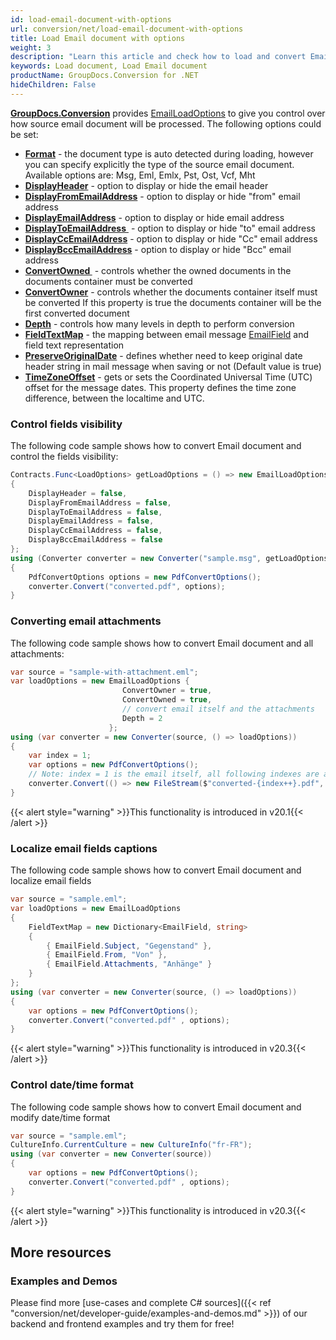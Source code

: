 ```yaml
---
id: load-email-document-with-options
url: conversion/net/load-email-document-with-options
title: Load Email document with options
weight: 3
description: "Learn this article and check how to load and convert Email documents with advanced options using GroupDocs.Conversion for .NET API."
keywords: Load document, Load Email document
productName: GroupDocs.Conversion for .NET
hideChildren: False
---
```

[**GroupDocs.Conversion**](https://products.groupdocs.com/conversion/net) provides [EmailLoadOptions](https://apireference.groupdocs.com/net/conversion/groupdocs.conversion.options.load/emailloadoptions) to give you control over how source email document will be processed. The following options could be set:

*   **[Format](https://apireference.groupdocs.com/net/conversion/groupdocs.conversion.options.load/emailloadoptions/properties/format)** - the document type is auto detected during loading, however you can specify explicitly the type of the source email document. Available options are: Msg, Eml, Emlx, Pst, Ost, Vcf, Mht 
*   **[DisplayHeader](https://apireference.groupdocs.com/net/conversion/groupdocs.conversion.options.load/emailloadoptions/properties/displayheader)** - option to display or hide the email header  
*   **[DisplayFromEmailAddress](https://apireference.groupdocs.com/net/conversion/groupdocs.conversion.options.load/emailloadoptions/properties/displayfromemailaddress)** - option to display or hide "from" email address
*   **[DisplayEmailAddress](https://apireference.groupdocs.com/net/conversion/groupdocs.conversion.options.load/emailloadoptions/properties/displayemailaddress)** - option to display or hide email address
*   [**DisplayToEmailAddress** ](https://apireference.groupdocs.com/net/conversion/groupdocs.conversion.options.load/emailloadoptions/properties/displaytoemailaddress) - option to display or hide "to" email address
*   **[DisplayCcEmailAddress](https://apireference.groupdocs.com/net/conversion/groupdocs.conversion.options.load/emailloadoptions/properties/displayccemailaddress)** - option to display or hide "Cc" email address
*   **[DisplayBccEmailAddress](https://apireference.groupdocs.com/net/conversion/groupdocs.conversion.options.load/emailloadoptions/properties/displaybccemailaddress)** - option to display or hide "Bcc" email address
*   **[ConvertOwned ](https://apireference.groupdocs.com/conversion/net/groupdocs.conversion.options.load/emailloadoptions/properties/convertowned)** - controls whether the owned documents in the documents container must be converted
*   **[ConvertOwner](https://apireference.groupdocs.com/conversion/net/groupdocs.conversion.options.load/emailloadoptions/properties/convertowner)** - controls whether the documents container itself must be converted If this property is true the documents container will be the first converted document
*   **[Depth](https://apireference.groupdocs.com/conversion/net/groupdocs.conversion.options.load/emailloadoptions/properties/depth)** - controls how many levels in depth to perform conversion
*   **[FieldTextMap](https://apireference.groupdocs.com/conversion/net/groupdocs.conversion.options.load/emailloadoptions/properties/fieldtextmap)** - the mapping between email message [EmailField](https://apireference.groupdocs.com/conversion/net/groupdocs.conversion.options.load/emailfield) and field text representation
*   **[PreserveOriginalDate](https://apireference.groupdocs.com/conversion/net/groupdocs.conversion.options.load/emailloadoptions/properties/preserveoriginaldate)** - defines whether need to keep original date header string in mail message when saving or not (Default value is true)
*   **[TimeZoneOffset](https://apireference.groupdocs.com/conversion/net/groupdocs.conversion.options.load/emailloadoptions/properties/timezoneoffset)** - gets or sets the Coordinated Universal Time (UTC) offset for the message dates. This property defines the time zone difference, between the localtime and UTC.

### Control fields visibility

The following code sample shows how to convert Email document and control the fields visibility:

```csharp
Contracts.Func<LoadOptions> getLoadOptions = () => new EmailLoadOptions
{
    DisplayHeader = false,
    DisplayFromEmailAddress = false,
    DisplayToEmailAddress = false,
    DisplayEmailAddress = false,
    DisplayCcEmailAddress = false,
    DisplayBccEmailAddress = false
};
using (Converter converter = new Converter("sample.msg", getLoadOptions))
{
    PdfConvertOptions options = new PdfConvertOptions();
    converter.Convert("converted.pdf", options);
}
```

### Converting email attachments

The following code sample shows how to convert Email document and all attachments:

```csharp
var source = "sample-with-attachment.eml";
var loadOptions = new EmailLoadOptions {
                         ConvertOwner = true,
                         ConvertOwned = true,
                         // convert email itself and the attachments
                         Depth = 2
                      };
using (var converter = new Converter(source, () => loadOptions))
{
    var index = 1;
    var options = new PdfConvertOptions();
    // Note: index = 1 is the email itself, all following indexes are attachments
    converter.Convert(() => new FileStream($"converted-{index++}.pdf", FileMode.Create) , options);
}
```

{{< alert style="warning" >}}This functionality is introduced in v20.1{{< /alert >}}

### Localize email fields captions

The following code sample shows how to convert Email document and localize email fields

```csharp
var source = "sample.eml";
var loadOptions = new EmailLoadOptions
{
    FieldTextMap = new Dictionary<EmailField, string>
    {
        { EmailField.Subject, "Gegenstand" },
        { EmailField.From, "Von" },
        { EmailField.Attachments, "Anhänge" }
    }
};
using (var converter = new Converter(source, () => loadOptions))
{
    var options = new PdfConvertOptions();
    converter.Convert("converted.pdf" , options);
}


```

{{< alert style="warning" >}}This functionality is introduced in v20.3{{< /alert >}}

### Control date/time format

The following code sample shows how to convert Email document and modify date/time format

```csharp
var source = "sample.eml";
CultureInfo.CurrentCulture = new CultureInfo("fr-FR");
using (var converter = new Converter(source))
{
    var options = new PdfConvertOptions();
    converter.Convert("converted.pdf" , options);
}
```

{{< alert style="warning" >}}This functionality is introduced in v20.3{{< /alert >}}

## More resources

### Examples and Demos

Please find more [use-cases and complete C# sources]({{< ref "conversion/net/developer-guide/examples-and-demos.md" >}}) of our backend and frontend examples and try them for free!